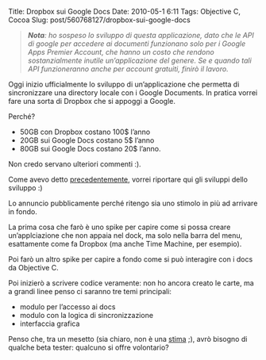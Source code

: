 Title: Dropbox sui Google Docs
Date: 2010-05-1 6:11
Tags: Objective C, Cocoa
Slug: post/560768127/dropbox-sui-google-docs

<blockquote></blockquote>&#13;
&#13;
<blockquote>&#13;
<p><em><strong>Nota</strong>: ho sospeso lo sviluppo di questa applicazione, dato che le API di google per accedere ai documenti funzionano solo per i Google Apps Premier Account, che hanno un costo che rendono sostanzialmente inutile un’applicazione del genere. Se e quando tali API funzioneranno anche per account gratuiti, finirò il lavoro.</em></p>&#13;
</blockquote>&#13;
<p>Oggi inizio ufficialmente lo sviluppo di un’applicazione che permetta di sincronizzare una directory locale con i Google Documents. In pratica vorrei fare una sorta di Dropbox che si appoggi a Google.</p>&#13;
<p>Perché? </p>&#13;
<ul><li>50GB con Dropbox costano 100$ l’anno</li>&#13;
<li>20GB sui Google Docs costano 5$ l’anno</li>&#13;
<li>80GB sui Google Docs costano 20$ l’anno.</li>&#13;
</ul><p>Non credo servano ulteriori commenti :).</p>&#13;
<p>Come avevo detto <a target="_blank" href="/post/537851192/ma-davvero-agli-italiani-non-interessa-il-tdd/">precedentemente</a>, vorrei riportare qui gli sviluppi dello sviluppo :)</p>&#13;
<p>Lo annuncio pubblicamente perché ritengo sia uno stimolo in più ad arrivare in fondo.</p>&#13;
<p>La prima cosa che farò è uno spike per capire come si possa creare un’applciazione che non appaia nel dock, ma solo nella barra del menu, esattamente come fa Dropbox (ma anche Time Machine, per esempio).</p>&#13;
<p>Poi farò un altro spike per capire a fondo come si può interagire con i docs da Objective C. </p>&#13;
<p>Poi inizierò a scrivere codice veramente: non ho ancora creato le carte, ma a grandi linee penso ci saranno tre temi principali:</p>&#13;
<ul><li>modulo per l’accesso ai docs</li>&#13;
<li>modulo con la logica di sincronizzazione</li>&#13;
<li>interfaccia grafica</li>&#13;
</ul><p>Penso che, tra un mesetto (sia chiaro, non è una <a target="_blank" href="/post/556460537/sulle-stime/">stima</a> ;), avrò bisogno di qualche beta tester: qualcuno si offre volontario?</p>
